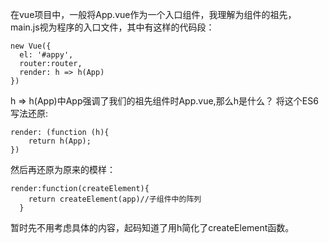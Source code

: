 在vue项目中，一般将App.vue作为一个入口组件，我理解为组件的祖先，main.js视为程序的入口文件，其中有这样的代码段：

	new Vue({
	  el: '#appy',
	  router:router,
	  render: h => h(App)
	})
h => h(App)中App强调了我们的祖先组件时App.vue,那么h是什么？
将这个ES6写法还原:

	render: (function (h){
  		return h(App);
  	})

然后再还原为原来的模样：

	render:function(createElement){
	  	return createElement(app)//子组件中的阵列
	  }

暂时先不用考虑具体的内容，起码知道了用h简化了createElement函数。

